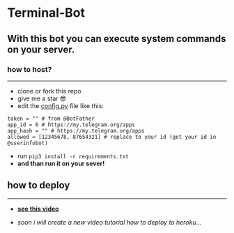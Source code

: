 # Terminal-Bot

## With this bot you can execute system commands on your server.

### how to host?
___

- clone or fork this repo
- give me a star 😎
- edit the [config.py](https://github.com/moshe-coh/Terminal-Bot/blob/main/config.py) file like this:

```python3
token = "" # from @BotFather
app_id = 6 # https://my.telegram.org/apps
app_hash = "" # https://my.telegram.org/apps
allowed = [12345678, 87654321] # replace to your id (get your id in @userinfobot)
```
- run ```pip3 install -r requirements.txt```
- **and than run it on your sever!**

## how to deploy 
___

- [**see this video**](https://drive.google.com/file/d/1pbeg3eeim1F2XPFct-UTi9I9hHqYdH0-)

- _soon i will create a new video tutorial how to deploy to heroku..._
